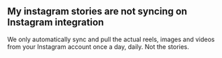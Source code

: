 ## My instagram stories are not syncing on Instagram integration

We only automatically sync and pull the actual reels, images and videos from your Instagram account once a day, daily. Not the stories. 
